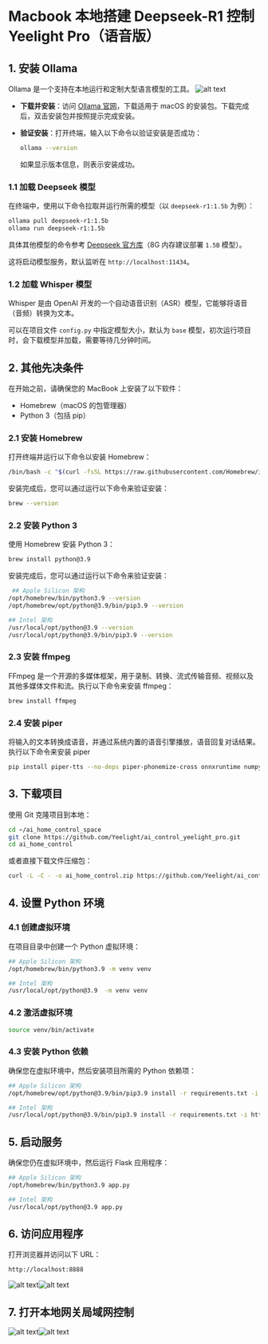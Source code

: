 # Macbook 本地搭建 Deepseek-R1 控制 Yeelight Pro（语音版）

## 1. 安装 Ollama

Ollama 是一个支持在本地运行和定制大型语言模型的工具。
![alt text](static/image-4.png)

- **下载并安装**：访问 [Ollama 官网](https://ollama.com/download)，下载适用于 macOS 的安装包。下载完成后，双击安装包并按照提示完成安装。
- **验证安装**：打开终端，输入以下命令以验证安装是否成功：

  ```bash
  ollama --version
  ```

  如果显示版本信息，则表示安装成功。

### 1.1 加载 Deepseek 模型

在终端中，使用以下命令拉取并运行所需的模型（以 `deepseek-r1:1.5b` 为例）：

```bash
ollama pull deepseek-r1:1.5b
ollama run deepseek-r1:1.5b
```

具体其他模型的命令参考 [Deepseek 官方库](https://ollama.com/library/deepseek-r1)（8G 内存建议部署 `1.5B` 模型）。

这将启动模型服务，默认监听在 `http://localhost:11434`。

### 1.2 加载 Whisper 模型

Whisper 是由 OpenAI 开发的一个自动语音识别（ASR）模型，它能够将语音（音频）转换为文本。

可以在项目文件 `config.py` 中指定模型大小，默认为 `base` 模型，初次运行项目时，会下载模型并加载，需要等待几分钟时间。

## 2. 其他先决条件

在开始之前，请确保您的 MacBook 上安装了以下软件：

- Homebrew（macOS 的包管理器）
- Python 3（包括 pip）

### 2.1 安装 Homebrew

打开终端并运行以下命令以安装 Homebrew：

```bash
/bin/bash -c "$(curl -fsSL https://raw.githubusercontent.com/Homebrew/install/HEAD/install.sh)"
```

安装完成后，您可以通过运行以下命令来验证安装：

```bash
brew --version
```

### 2.2 安装 Python 3

使用 Homebrew 安装 Python 3：

```bash
brew install python@3.9
```

安装完成后，您可以通过运行以下命令来验证安装：

```bash
 ## Apple Silicon 架构 
/opt/homebrew/bin/python3.9 --version
/opt/homebrew/opt/python@3.9/bin/pip3.9 --version

## Intel 架构
/usr/local/opt/python@3.9 --version
/usr/local/opt/python@3.9/bin/pip3.9 --version
```

### 2.3 安装 ffmpeg

FFmpeg 是一个开源的多媒体框架，用于录制、转换、流式传输音频、视频以及其他多媒体文件和流。执行以下命令来安装 ffmpeg：

```bash
brew install ffmpeg
```

### 2.4 安装 piper

将输入的文本转换成语音，并通过系统内置的语音引擎播放，语音回复对话结果。执行以下命令来安装 piper

```bash
pip install piper-tts --no-deps piper-phonemize-cross onnxruntime numpy
```

## 3. 下载项目

使用 Git 克隆项目到本地：

```bash
cd ~/ai_home_control_space
git clone https://github.com/Yeelight/ai_control_yeelight_pro.git
cd ai_home_control
```

或者直接下载文件压缩包：

```bash
curl -L -C - -o ai_home_control.zip https://github.com/Yeelight/ai_control_yeelight_pro/archive/refs/tags/v0.0.1.zip

```

## 4. 设置 Python 环境

### 4.1 创建虚拟环境

在项目目录中创建一个 Python 虚拟环境：

```bash
## Apple Silicon 架构 
/opt/homebrew/bin/python3.9 -m venv venv

## Intel 架构
/usr/local/opt/python@3.9  -m venv venv
```

### 4.2 激活虚拟环境

```bash
source venv/bin/activate
```

### 4.3 安装 Python 依赖

确保您在虚拟环境中，然后安装项目所需的 Python 依赖项：

```bash
## Apple Silicon 架构 
/opt/homebrew/opt/python@3.9/bin/pip3.9 install -r requirements.txt -i https://mirrors.tuna.tsinghua.edu.cn/pypi/web/simple

## Intel 架构
/usr/local/opt/python@3.9/bin/pip3.9 install -r requirements.txt -i https://mirrors.tuna.tsinghua.edu.cn/pypi/web/simple
```

## 5. 启动服务

确保您仍在虚拟环境中，然后运行 Flask 应用程序：

```bash
## Apple Silicon 架构 
/opt/homebrew/bin/python3.9 app.py

## Intel 架构
/usr/local/opt/python@3.9 app.py
```

## 6. 访问应用程序

打开浏览器并访问以下 URL：

```bash
http://localhost:8888
```

![alt text](static/image-2.png)![alt text](static/image-3.png)

## 7. 打开本地网关局域网控制

![alt text](static/image.png)![alt text](static/image-1.png)